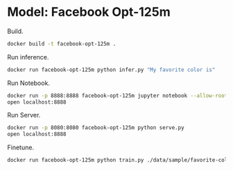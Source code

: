 # Model: Facebook Opt-125m

Build.

```sh
docker build -t facebook-opt-125m .
```

Run inference.

```sh
docker run facebook-opt-125m python infer.py "My favorite color is"
```

Run Notebook.

```sh
docker run -p 8888:8888 facebook-opt-125m jupyter notebook --allow-root --ip=0.0.0.0 --NotebookApp.token='' --notebook-dir='/app'
open localhost:8888
```

Run Server.

```sh
docker run -p 8080:8080 facebook-opt-125m python serve.py
open localhost:8888
```

Finetune.

```sh
docker run facebook-opt-125m python train.py ./data/sample/favorite-color-blue.jsonl
```
